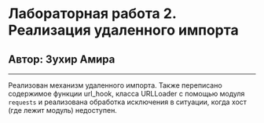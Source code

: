 # Лабораторная работа 2. Реализация удаленного импорта

## Автор: Зухир Амира

---
Реализован механизм удаленного импорта. Также переписано содержимое функции url_hook, класса URLLoader с помощью модуля ```requests``` и реализована обработка исключения в ситуации, когда хост (где лежит модуль) недоступен.